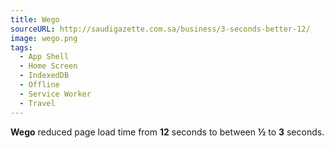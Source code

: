 ```yaml
---
title: Wego
sourceURL: http://saudigazette.com.sa/business/3-seconds-better-12/
image: wego.png
tags:
  - App Shell
  - Home Screen
  - IndexedDB
  - Offline
  - Service Worker
  - Travel
---
```


**Wego** reduced page load time from **12** seconds to between **½** to **3** seconds.
